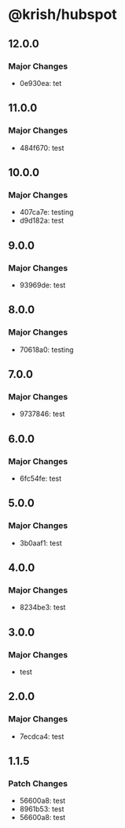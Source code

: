 # @krish/hubspot

## 12.0.0

### Major Changes

- 0e930ea: tet

## 11.0.0

### Major Changes

- 484f670: test

## 10.0.0

### Major Changes

- 407ca7e: testing
- d9d182a: test

## 9.0.0

### Major Changes

- 93969de: test

## 8.0.0

### Major Changes

- 70618a0: testing

## 7.0.0

### Major Changes

- 9737846: test

## 6.0.0

### Major Changes

- 6fc54fe: test

## 5.0.0

### Major Changes

- 3b0aaf1: test

## 4.0.0

### Major Changes

- 8234be3: test

## 3.0.0

### Major Changes

- test

## 2.0.0

### Major Changes

- 7ecdca4: test

## 1.1.5

### Patch Changes

- 56600a8: test
- 8961b53: test
- 56600a8: test
